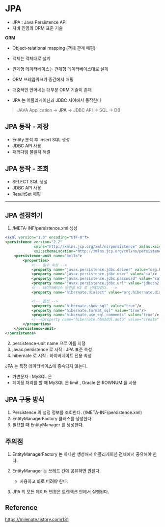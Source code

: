 # JPA

- JPA : Java Persistence API
- 자바 진영의 ORM 표준 기술

**ORM**
- Object-relational mapping (객체 관계 매핑)
- 객체는 객체대로 설계
- 관계형 데이터베이스는 관계형 데이터베이스대로 설계
- ORM 프레임워크가 중간에서 매핑
- 대중적인 언어네는 대부분 ORM 기술이 존재

- JPA 는 어플리케이션과 JDBC 사이에서 동작한다

> JAVA Application -> **JPA** -> JDBC API -> SQL -> DB

## JPA 동작 - 저장

- Entity 분석 후 Insert SQL 생성
- JDBC API 사용
- 패러다임 불일치 해결

## JPA 동작 - 조회

- SELECT SQL 생성
- JDBC API 사용
- ResultSet 매핑



--------------------------------------------------------------------------

## JPA 설정하기

1. /META-INF/persistence.xml 생성

```xml
<?xml version="1.0" encoding="UTF-8"?>
<persistence version="2.2"
             xmlns="http://xmlns.jcp.org/xml/ns/persistence" xmlns:xsi="http://www.w3.org/2001/XMLSchema-instance"
             xsi:schemaLocation="http://xmlns.jcp.org/xml/ns/persistence http://xmlns.jcp.org/xml/ns/persistence/persistence_2_2.xsd">
    <persistence-unit name="hello">
        <properties>
            <!-- 필수 속성 -->
            <property name="javax.persistence.jdbc.driver" value="org.h2.Driver"/>
            <property name="javax.persistence.jdbc.user" value="sa"/>
            <property name="javax.persistence.jdbc.password" value="sa"/>
            <property name="javax.persistence.jdbc.url" value="jdbc:h2:tcp://localhost/~/test"/>
            <!-- 데이터베이스 방언을 H2 로 선택하겠다. -->
            <property name="hibernate.dialect" value="org.hibernate.dialect.H2Dialect"/>

            <!-- 옵션 -->
            <property name="hibernate.show_sql" value="true"/>
            <property name="hibernate.format_sql" value="true"/>
            <property name="hibernate.use_sql_comments" value="true"/>
            <!--<property name="hibernate.hbm2ddl.auto" value="create" />-->
        </properties>
    </persistence-unit>
</persistence>
```

2. persistence-unit name 으로 이름 지정
3. javax.persistence 로 시작 : JPA 표준 속성
4. hibernate 로 시작 : 하이버네이트 전용 속성


JPA 는 특정 데이터베이스에 종속되지 않는다.
- 가변문자 : MySQL 은
- 페이징 처리를 할 때 MySQL 은 limit , Oracle 은 ROWNUM 을 사용

## JPA 구동 방식

1. Persistence 의 설정 정보를 조회한다. (/META-INF/persistence.xml)
2. EntityManagerFactory 클래스를 생성한다.
3. 필요할 때 EntityManager 를 생성한다.

## 주의점

1. EntityManagerFactory 는 하나만 생성해서 어플리케이션 전체에서 공유해야 한다.
2. EntityManager 는 쓰레드 간에 공유하면 안된다.
   - 사용하고 바로 버려야 한다.
   
3. JPA 의 모든 데이터 변경은 트랜잭션 안에서 실행된다.


## Reference



https://milenote.tistory.com/131